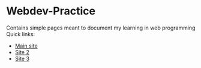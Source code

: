 Webdev-Practice
===============

Contains simple pages meant to document my learning in web programming  
Quick links:  
-  [Main site](http://sh999.github.io/Webdev-Practice/)  
-  [Site 2](http://htmlpreview.github.io/?https://github.com/sh999/Webdev-Practice/blob/gh-pages/home.html)
-  [Site 3](http://htmlpreview.github.io/?https://github.com/sh999/Webdev-Practice/blob/gh-pages/index2.html)